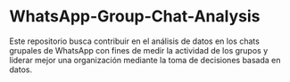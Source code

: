 # WhatsApp-Group-Chat-Analysis
Este repositorio busca contribuir en el análisis de datos en los chats grupales de WhatsApp con fines de medir la actividad de los grupos y liderar mejor una organización mediante la toma de decisiones basada en datos.

